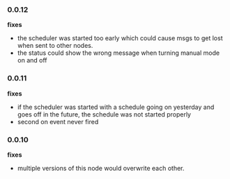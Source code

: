 ### 0.0.12

**fixes**

- the scheduler was started too early which could cause msgs to get lost when sent to other nodes.
- the status could show the wrong message when turning manual mode on and off

### 0.0.11

**fixes**

- if the scheduler was started with a schedule going on yesterday and goes off in the future, the schedule was not started properly
- second on event never fired

### 0.0.10

**fixes**

- multiple versions of this node would overwrite each other. 


